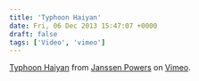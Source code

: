 ```yaml
---
title: 'Typhoon Haiyan'
date: Fri, 06 Dec 2013 15:47:07 +0000
draft: false
tags: ['Video', 'vimeo']
---
```


[Typhoon Haiyan](http://vimeo.com/80476161) from [Janssen Powers](http://vimeo.com/user6172672) on [Vimeo](https://vimeo.com).